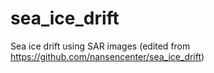 # sea_ice_drift
Sea ice drift using SAR images (edited from https://github.com/nansencenter/sea_ice_drift)
